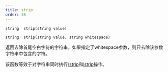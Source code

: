 ```yaml
---
title: strip
order: 38
---
```

`string  strip(string value)`

`string  strip(string value, string whitespace)`

返回去除首尾空白字符的字符串。如果指定了whitespace参数，则只去除该参数字符串中包含的字符。

该函数等效于对字符串同时执行[rstrip](rstrip.html "去除字符串末尾的空白字符")和[lstrip](lstrip.html "去除字符串开头的空白字符")操作。
